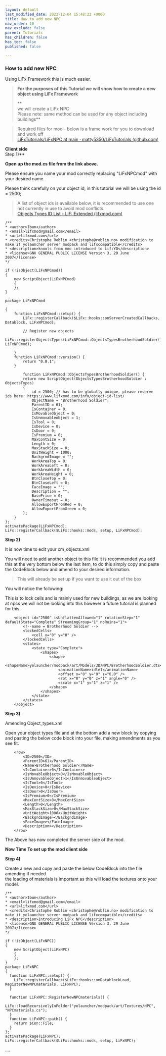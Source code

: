 ```yaml
---
layout: default
last_modified_date: 2022-12-04 15:48:22 +0000
title: How to add new NPC
nav_order: 10
nav_exclude: false
parent: Tutorials
has_children: false
has_toc: false
published: false

---
```

### How to add new NPC

Using LiFx Framework this is much easier.

> **For the purposes of this Tutorial we will show how to create a new object using LiFx Framework**
>
> **  
> we will create a LiFx NPC  
> Please note: same method can be used for any object including buildings**

> Required files for mod - below is a frame work for you to download and work off  
> [LiFxTutorials/LiFxNPC at main · matty5350/LiFxTutorials (github.com)](https://github.com/matty5350/LiFxTutorials/tree/main/LiFxNPC "LiFx NPC")

**Client side**  
Step 1)**

**Open up the mod.cs file from the link above.**

Please ensure you name your mod correctly replacing "LiFxNPCmod" with your desired name.

Please think carefully on your object id, in this tutorial we will be using the id = 2500;

> A list of object ids is available below, it is recommended to use one not currently in use to avoid mod conflicts.  
> [Objects Types ID List - LiF: Extended (lifxmod.com)](https://lifxmod.com/Docs/objects-types-id-list.html)

    /**
    * <author>Ibun</author>
    * <email>lifxmod@gmail.com</email>
    * <url>lifxmod.com</url>
    * <credits>Christophe Roblin <christophe@roblin.no> modification to make it yolauncher server modpack and lifxcompatible</credits>
    * <description>knools from mmo introduced to Lif:YO</description>
    * <license>GNU GENERAL PUBLIC LICENSE Version 3, 29 June 2007</license>
    */
    
    if (!isObject(LiFxNPCmod))
    {
        new ScriptObject(LiFxNPCmod)
        {
        };
    }
    
    package LiFxNPCmod
    
    {
        function LiFxNPCmod::setup() {
            LiFx::registerCallback($LiFx::hooks::onServerCreatedCallbacks, Datablock, LiFxNPCmod);
            
            // Register new objects
            LiFx::registerObjectsTypes(LiFxNPCmod::ObjectsTypesBrotherhoodSoldier(), LiFxNPCmod);
    
        }
        function LiFxNPCmod::version() {
            return "0.0.1";
        }
      
            function LiFxNPCmod::ObjectsTypesBrotherhoodSoldier() {
            return new ScriptObject(ObjectsTypesBrotherhoodSoldier : ObjectsTypes)
            {
                id = 2500; // has to be globally unique, please reserve ids here: https://www.lifxmod.com/info/object-id-list/
                ObjectName = "Brotherhood Soldier";
                ParentID = 61;
                IsContainer = 0;
                IsMovableObject = 0;
                IsUnmovableobject = 1;
                IsTool = 0;
                IsDevice = 0;
                IsDoor = 0;
                IsPremium = 0;
                MaxContSize = 0;
                Length = 0; 
                MaxStackSize = 0;
                UnitWeight = 1000;
                BackgrndImage = "";
                WorkAreaTop = 0;
                WorkAreaLeft = 0;
                WorkAreaWidth = 0;
                WorkAreaHeight = 0;
                BtnCloseTop = 0;
                BtnCloseLeft = 0;
                FaceImage = "";
                Description = "";
                BasePrice = 0;
                OwnerTimeout = 0;
                AllowExportFromRed = 0;
                AllowExportFromGreen = 0;
            };
        }
    };
    activatePackage(LiFxNPCmod);
    LiFx::registerCallback($LiFx::hooks::mods, setup, LiFxNPCmod);

**Step 2)**

It is now time to edit your cm_objects.xml

You will need to add another object to this file it is recommended you add this at the very bottom below the last item, to do this simply copy and paste the CodeBlock below and amend to your desired information.

> This will already be set up if you want to use it out of the box

You will notice the following:

<lockedCells>  
<cell x="0" y="0" />  
</lockedCells>

This is to lock cells and is mainly used for new buildings, as we are looking at npcs we will not be looking into this however a future tutorial is planned for this.

    	<object id="2500" isUnflattenAllowed="1" rotationStep="1" defaultState="Complete" StreamingGroup="1" noRuins="1">
    		<!--name = Brotherhood Soldier -->
    		<lockedCells>
    			<cell x="0" y="0" />
    		</lockedCells>
    		<states>
    			<state type="Complete">
    				<shapes>
    					<shape>
    						<shapeName>yolauncher/modpack/art/Models/3D/NPC/BrotherhoodSoldier.dts</shapeName>
    						<animationName>idle1</animationName>
    						<offset x="0" y="0" z="0.0" />
    						<rot x="0" y="0" z="1" angle="0" />
    						<scale x="1" y="1" z="1" />
    					</shape>
    				</shapes>
    			</state>
    		</states>
    	</object>

**Step 3)**

Amending Object_types.xml

Open your object types file and at the bottom add a new block by copying and pasting the below code block into your file, making amendments as you see fit.

    	<row>
    		<ID>2500</ID>
    		<ParentID>61</ParentID>
    		<Name>Brotherhood Soldier</Name>
    		<IsContainer>0</IsContainer>
    		<IsMovableObject>0</IsMovableObject>
    		<IsUnmovableobject>1</IsUnmovableobject>
    		<IsTool>0</IsTool>
    		<IsDevice>0</IsDevice>
    		<IsDoor>0</IsDoor>
    		<IsPremium>0</IsPremium>
    		<MaxContSize>0</MaxContSize>
    		<Length>0</Length>
    		<MaxStackSize>0</MaxStackSize>
    		<UnitWeight>1000</UnitWeight>
    		<BackgndImage></BackgndImage>
    		<FaceImage></FaceImage>
    		<Description></Description>
    	</row>

The Above has now completed the server side of the mod.

**Now Time To set up the mod client side**

**Step 4)**

Create a new and copy and paste the below CodeBlock into the file amending if needed  
the loading of materials is important as this will load the textures onto your model.

    /**
    * <author>Ibun</author>
    * <email>lifxmod@gmail.com</email>
    * <url>lifxmod.com</url>
    * <credits>Christophe Roblin <christophe@roblin.no> modification to make it yolauncher server modpack and lifxcompatible</credits>
    * <description>Introducing LiFx NPC</description>
    * <license>GNU GENERAL PUBLIC LICENSE Version 3, 29 June 2007</license>
    */
    
    if (!isObject(LiFxNPC))
    {
        new ScriptObject(LiFxNPC)
        {
        };
    }
    package LiFxNPC
    {
      function LiFxNPC::setup() {
        LiFx::registerCallback($LiFx::hooks::onDatablockLoad, RegisterNewNPCmaterials, LiFxNPC);
      }
    
      function LiFxNPC::RegisterNewNPCmaterials() {
        LiFx::loadRecursivelyInFolder("yolauncher/modpack/art/Textures/NPC", "NPCmaterials.cs");
      }
      function LiFxNPC::path() {
        return $Con::File;
      }
    };
    activatePackage(LiFxNPC);
    LiFx::registerCallback($LiFx::hooks::mods, setup, LiFxNPC);

....
